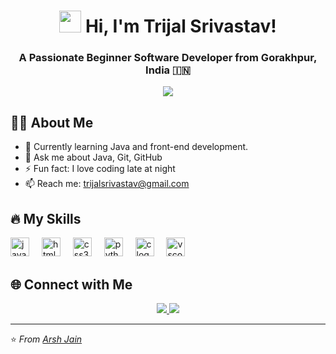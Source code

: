 <!-- Header with Typing Effect -->
<h1 align="center">
  <img src="https://media.giphy.com/media/hvRJCLFzcasrR4ia7z/giphy.gif" width="35"> 
  Hi, I'm Trijal Srivastav!
</h1>
<h3 align="center">A Passionate Beginner Software Developer from Gorakhpur, India 🇮🇳</h3>

<!-- Typing Animation -->
<p align="center">
  <img src="https://readme-typing-svg.herokuapp.com?font=Fira+Code&size=22&pause=1000&color=00F700&center=true&vCenter=true&width=500&lines=Java+%7C+Python+%7C+Web+Development;Always+Learning+New+Things;Building+Cool+Projects;Lover+of+Clean+Code+%26+Chai+☕">
</p>

## 🧑‍💻 About Me
- 🌱 Currently learning Java and front-end development.
- 💬 Ask me about Java, Git, GitHub
- ⚡ Fun fact: I love coding late at night
- 📫 Reach me: trijalsrivastav@gmail.com



## 🔥 My Skills
<div align="left">
  <img src="https://cdn.jsdelivr.net/gh/devicons/devicon/icons/javascript/javascript-original.svg" height="30" alt="javascript logo"  />
  <img width="12" />
  <img src="https://cdn.jsdelivr.net/gh/devicons/devicon/icons/html5/html5-original.svg" height="30" alt="html5 logo"  />
  <img width="12" />
  <img src="https://cdn.jsdelivr.net/gh/devicons/devicon/icons/css3/css3-original.svg" height="30" alt="css3 logo"  />
  <img width="12" />
  <img src="https://cdn.jsdelivr.net/gh/devicons/devicon/icons/python/python-original.svg" height="30" alt="python logo"  />
  <img width="12" />
  <img src="https://cdn.jsdelivr.net/gh/devicons/devicon/icons/c/c-original.svg" height="30" alt="c logo"  />
  <img width="12" />
  <img src="https://cdn.jsdelivr.net/gh/devicons/devicon/icons/vscode/vscode-original.svg" height="30" alt="vscode logo"  />
</div>


## 🌐 Connect with Me
<p align="center">
  <a href="https://www.linkedin.com/in/arsh-jain-b7b42b317" target="_blank">
    <img src="https://img.shields.io/badge/LinkedIn-%230077B5.svg?&style=for-the-badge&logo=linkedin&logoColor=white" />
  </a>
  <a href="mailto:your.email@example.com" target="_blank">
    <img src="https://img.shields.io/badge/Email-%23D14836.svg?&style=for-the-badge&logo=gmail&logoColor=white" />
  </a>
</p>

---

⭐ *From [Arsh Jain](https://github.com/Arshx19)*
